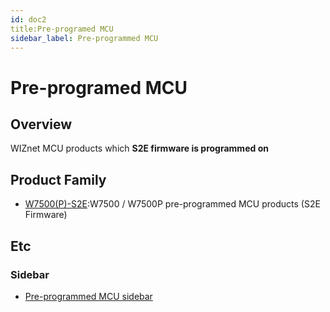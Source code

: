 ```yaml
---
id: doc2
title:Pre-programed MCU
sidebar_label: Pre-programmed MCU
---
```

# Pre-programed MCU

## Overview
WIZnet MCU products which **S2E firmware is programmed on**

## Product Family

 * [W7500(P)-S2E](W7500(P)-S2E.md):W7500 / W7500P pre-programmed MCU products (S2E Firmware)

## Etc 

### Sidebar
 
 * [Pre-programmed MCU sidebar](Pre-programmed-MCU-sidebar)
